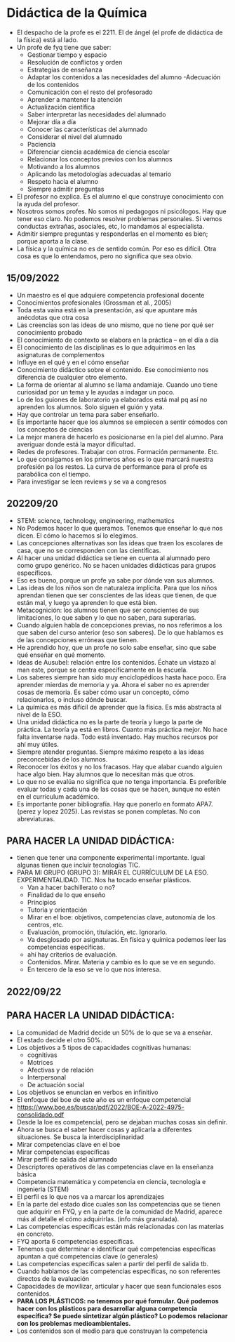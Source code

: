 # Didáctica de la Química
-	El despacho de la profe es el 2211. El de ángel (el profe de didáctica de la física) está al lado.
-	Un profe de fyq tiene que saber:
    - Gestionar tiempo y espacio
    - Resolución de conflictos y orden
    - Estrategias de enseñanza
    - Adaptar los contenidos a las necesidades del alumno
    -Adecuación de los contenidos
    - Comunicación con el resto del profesorado
    - Aprender a mantener la atención
    - Actualización científica
    - Saber interpretar las necesidades del alumnado
    - Mejorar día a día
    - Conocer las características del alumnado
    - Considerar el nivel del alumnado
    - Paciencia
    - Diferenciar ciencia académica de ciencia escolar
    - Relacionar los conceptos previos con los alumnos
    - Motivando a los alumnos
    - Aplicando las metodologías adecuadas al temario
    - Respeto hacia el alumno
    - Siempre admitir preguntas
-	El profesor no explica. Es el alumno el que construye conocimiento con la ayuda del profesor.
-	Nosotros somos profes. No somos ni pedagogos ni psicólogos. Hay que tener eso claro. No podemos resolver problemas personales. Si vemos conductas extrañas, asociales, etc, lo mandamos al especialista.
-	Admitir siempre preguntas y responderlas en el momento es bien; porque aporta a la clase.
-	La física y la química no es de sentido común. Por eso es difícil. Otra cosa es que lo entendamos, pero no significa que sea obvio.

## 15/09/2022

-	Un maestro es el que adquiere competencia profesional docente
-	Conocimientos profesionales (Grossman et al., 2005)
-	Toda esta vaina está en la presentación, así que apuntare más anécdotas que otra cosa
-	Las creencias son las ideas de uno mismo, que no tiene por qué ser conocimiento probado
-	El conocimiento de contexto se elabora en la práctica – en el día a día
-	El conocimiento de las disciplinas es lo que adquirimos en las asignaturas de complementos
-	Influye en el qué y en el cómo enseñar
-	Conocimiento didáctico sobre el contenido. Ese conocimiento nos diferencia de cualquier otro elemento.
-	La forma de orientar al alumno se llama andamiaje. Cuando uno tiene curiosidad por un tema y le ayudas a indagar un poco.
-	Lo de los guiones de laboratorio ya elaborados está mal pq así no aprenden los alumnos. Solo siguen el guión y yata.
-	Hay que controlar un tema para saber enseñarlo.
-	Es importante hacer que los alumnos se empiecen a sentir cómodos con los conceptos de ciencias
-	La mejor manera de hacerlo es posicionarse en la piel del alumno. Para averiguar donde está la mayor dificultad. 	
-	Redes de profesores. Trabajar con otros. Formación permanente. Etc.
-	Lo que consigamos en los primeros años es lo que marcará nuestra profesión pa los restos. La curva de performance para el profe es parabólica con el tiempo.
-	Para investigar se leen reviews y se va a congresos

## 202209/20

-	STEM: science, technology, engineering, mathematics
-	No Podemos hacer lo que queramos. Tenemos que enseñar lo que nos dicen. El cómo lo hacemos sí lo elegimos.
-	Las concepciones alternativas son las ideas que traen los escolares de casa, que no se corresponden con las científicas.
-	Al hacer una unidad didáctica se tiene en cuenta al alumnado pero como grupo genérico. No se hacen unidades didácticas para grupos específicos.
-	Eso es bueno, porque un profe ya sabe por dónde van sus alumnos.
-	Las ideas de los niños son de naturaleza implícita. Para que los niños aprendan tienen que ser conscientes de las ideas que tienen, de que están mal, y luego ya aprenden lo que está bien.
-	Metacognición: los alumnos tienen que ser conscientes de sus limitaciones, lo que saben y lo que no saben, para superarlas.
-	Cuando alguien habla de concepciones previas, no nos referimos a los que saben del curso anterior (eso son saberes). De lo que hablamos es de las concepciones erróneas que tienen.
-	He aprendido hoy, que un profe no solo sabe enseñar, sino que sabe qué enseñar en qué momento.
-	Ideas de Ausubel: relación entre los contenidos. Échate un vistazo al man este, porque se centra específicamente en la escuela.
-	Los saberes siempre han sido muy enciclopédicos hasta hace poco. Era aprender mierdas de memoria y ya. Ahora el saber no es aprender cosas de memoria. Es saber cómo usar un concepto, cómo relacionarlos, o incluso dónde buscar.
-	La química es más difícil de aprender que la física. Es más abstracta al nivel de la ESO.
-	Una unidad didáctica no es la parte de teoría y luego la parte de práctica. La teoría ya está en libros. Cuanto más práctica mejor. No hace falta inventarse nada. Todo está inventado. Hay muchos recursos por ahí muy útiles.
-	Siempre atender preguntas. Siempre máximo respeto a las ideas preconcebidas de los alumnos.
-	Reconocer los éxitos y no los fracasos. Hay que alabar cuando alguien hace algo bien. Hay alumnos que lo necesitan más que otros.
-	Lo que no se evalúa no significa que no tenga importancia. Es preferible evaluar todas y cada una de las cosas que se hacen, aunque no estén en el currículum académico.
-	Es importante poner bibliografía. Hay que ponerlo en formato APA7. (perez y lopez 2025). Las revistas se ponen completas. No con abreviaturas.

## PARA HACER LA UNIDAD DIDÁCTICA: 
- tienen que tener una componente experimental importante. Igual algunas tienen que incluir tecnologías TIC.
- PARA MI GRUPO (GRUPO 3): MIRAR EL CURRÍCULUM DE LA ESO. EXPERIMENTALIDAD. TIC. Nos ha tocado enseñar plásticos.
    - Van a hacer bachillerato o no?
    - Finalidad de lo que enseño
    - Principios
    - Tutoría y orientación
    - Mirar en el boe: objetivos, competencias clave, autonomía de los centros, etc.
    - Evaluación, promoción, titulación, etc. Ignorarlo.
    - Va desglosado por asignaturas. En física y química podemos leer las competencias específicas.
    - ahí hay criterios de evaluación. 
    - Contenidos. Mirar. Materia y cambio es lo que se ve en segundo.
    - En tercero de la eso se ve lo que nos interesa.

## 2022/09/22

## PARA HACER LA UNIDAD DIDÁCTICA: 
-	La comunidad de Madrid decide un 50% de lo que se va a enseñar.
-	El estado decide el otro 50%.
-	Los objetivos a 5 tipos de capacidades cognitivas humanas:
    - cognitivas
    - Motrices
    - Afectivas y de relación
    - Interpersonal
    - De actuación social
-	Los objetivos se enuncian en verbos en infinitivo
-	El enfoque del boe de este año es un enfoque competencial
-	https://www.boe.es/buscar/pdf/2022/BOE-A-2022-4975-consolidado.pdf
-	Desde la loe es competencial, pero se dejaban muchas cosas sin definir.
-	Ahora se busca el saber hacer cosas y aplicarla a diferentes situaciones. Se busca la interdisciplinaridad
-	Mirar competencias clave en el boe
-	Mirar competencias específicas
-	Mirar perfil de salida del alumnado
-	Descriptores operativos de las competencias clave en la enseñanza básica
-	Competencia matemática y competencia en ciencia, tecnología e ingeniería (STEM)
-	El perfil es lo que nos va a marcar los aprendizajes
-	En la parte del estado dice cuales son las competencias que se tienen que adquirir en FYQ, y en la parte de la comunidad de Madrid, aparece más al detalle el cómo adquirirlas. (info más granulada).
-	Las competencias específicas están más relacionadas con las materias en concreto.
-	FYQ aporta 6 competencias específicas.
-	Tenemos que determinar e identificar qué competencias específicas apuntan a qué competencias clave (o generales)
-	Las competencias específicas salen a partir del perfil de salida tb.
-	Cuando hablamos de las competencias específicas, no son referentes directos de la evaluación
-	Capacidades de movilizar, articular y hacer que sean funcionales esos contenidos.
-	**PARA LOS PLÁSTICOS: no tenemos por qué formular. Qué podemos hacer con los plásticos para desarrollar alguna competencia específica? Se puede sintetizar algún plástico? Lo podemos relacionar con los problemas medioambientales.**
-	Los contenidos son el medio para que construyan la competencia
